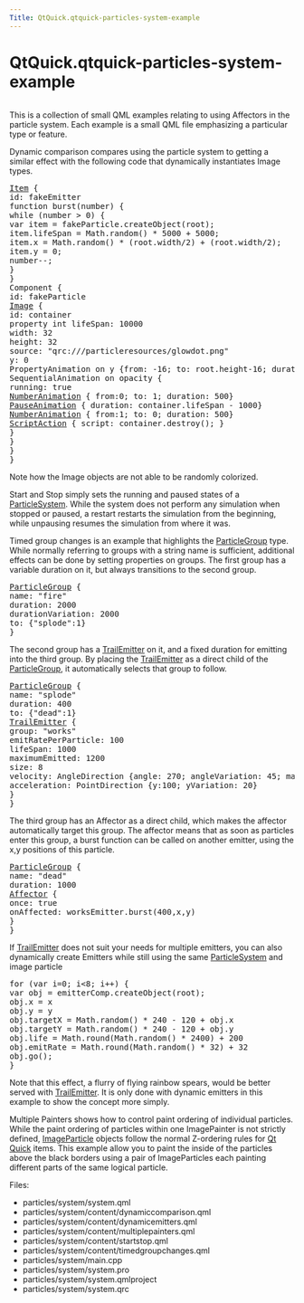 ```yaml
---
Title: QtQuick.qtquick-particles-system-example
---
```


# QtQuick.qtquick-particles-system-example

<span class="subtitle"></span>
<!-- $$$particles/system-description -->
<p class="centerAlign"><img src="https://assets.ubuntu.com/v1/6fe20ff1-qml-system-example.png" alt="" /></p><p>This is a collection of small QML examples relating to using Affectors in the particle system. Each example is a small QML file emphasizing a particular type or feature.</p>
<p>Dynamic comparison compares using the particle system to getting a similar effect with the following code that dynamically instantiates Image types.</p>
<pre class="qml"><span class="type"><a href="QtQuick.Item.md">Item</a></span> {
<span class="name">id</span>: <span class="name">fakeEmitter</span>
<span class="keyword">function</span> <span class="name">burst</span>(<span class="name">number</span>) {
<span class="keyword">while</span> (<span class="name">number</span> <span class="operator">&gt;</span> <span class="number">0</span>) {
var <span class="name">item</span> = <span class="name">fakeParticle</span>.<span class="name">createObject</span>(<span class="name">root</span>);
<span class="name">item</span>.<span class="name">lifeSpan</span> <span class="operator">=</span> <span class="name">Math</span>.<span class="name">random</span>() <span class="operator">*</span> <span class="number">5000</span> <span class="operator">+</span> <span class="number">5000</span>;
<span class="name">item</span>.<span class="name">x</span> <span class="operator">=</span> <span class="name">Math</span>.<span class="name">random</span>() <span class="operator">*</span> (<span class="name">root</span>.<span class="name">width</span><span class="operator">/</span><span class="number">2</span>) <span class="operator">+</span> (<span class="name">root</span>.<span class="name">width</span><span class="operator">/</span><span class="number">2</span>);
<span class="name">item</span>.<span class="name">y</span> <span class="operator">=</span> <span class="number">0</span>;
number--;
}
}
<span class="type">Component</span> {
<span class="name">id</span>: <span class="name">fakeParticle</span>
<span class="type"><a href="QtQuick.Image.md">Image</a></span> {
<span class="name">id</span>: <span class="name">container</span>
property <span class="type">int</span> <span class="name">lifeSpan</span>: <span class="number">10000</span>
<span class="name">width</span>: <span class="number">32</span>
<span class="name">height</span>: <span class="number">32</span>
<span class="name">source</span>: <span class="string">&quot;qrc:///particleresources/glowdot.png&quot;</span>
<span class="name">y</span>: <span class="number">0</span>
PropertyAnimation on <span class="name">y</span> {<span class="name">from</span>: -<span class="number">16</span>; <span class="name">to</span>: <span class="name">root</span>.<span class="name">height</span><span class="operator">-</span><span class="number">16</span>; <span class="name">duration</span>: <span class="name">container</span>.<span class="name">lifeSpan</span>; <span class="name">running</span>: <span class="number">true</span>}
SequentialAnimation on <span class="name">opacity</span> {
<span class="name">running</span>: <span class="number">true</span>
<span class="type"><a href="QtQuick.NumberAnimation.md">NumberAnimation</a></span> { <span class="name">from</span>:<span class="number">0</span>; <span class="name">to</span>: <span class="number">1</span>; <span class="name">duration</span>: <span class="number">500</span>}
<span class="type"><a href="QtQuick.PauseAnimation.md">PauseAnimation</a></span> { <span class="name">duration</span>: <span class="name">container</span>.<span class="name">lifeSpan</span> <span class="operator">-</span> <span class="number">1000</span>}
<span class="type"><a href="QtQuick.NumberAnimation.md">NumberAnimation</a></span> { <span class="name">from</span>:<span class="number">1</span>; <span class="name">to</span>: <span class="number">0</span>; <span class="name">duration</span>: <span class="number">500</span>}
<span class="type"><a href="QtQuick.ScriptAction.md">ScriptAction</a></span> { <span class="name">script</span>: <span class="name">container</span>.<span class="name">destroy</span>(); }
}
}
}
}</pre>
<p>Note how the Image objects are not able to be randomly colorized.</p>
<p>Start and Stop simply sets the running and paused states of a <a href="QtQuick.Particles.ParticleSystem.md">ParticleSystem</a>. While the system does not perform any simulation when stopped or paused, a restart restarts the simulation from the beginning, while unpausing resumes the simulation from where it was.</p>
<p>Timed group changes is an example that highlights the <a href="QtQuick.Particles.ParticleGroup.md">ParticleGroup</a> type. While normally referring to groups with a string name is sufficient, additional effects can be done by setting properties on groups. The first group has a variable duration on it, but always transitions to the second group.</p>
<pre class="qml"><span class="type"><a href="QtQuick.Particles.ParticleGroup.md">ParticleGroup</a></span> {
<span class="name">name</span>: <span class="string">&quot;fire&quot;</span>
<span class="name">duration</span>: <span class="number">2000</span>
<span class="name">durationVariation</span>: <span class="number">2000</span>
<span class="name">to</span>: {&quot;splode&quot;:<span class="number">1</span>}
}</pre>
<p>The second group has a <a href="QtQuick.Particles.TrailEmitter.md">TrailEmitter</a> on it, and a fixed duration for emitting into the third group. By placing the <a href="QtQuick.Particles.TrailEmitter.md">TrailEmitter</a> as a direct child of the <a href="QtQuick.Particles.ParticleGroup.md">ParticleGroup</a>, it automatically selects that group to follow.</p>
<pre class="qml"><span class="type"><a href="QtQuick.Particles.ParticleGroup.md">ParticleGroup</a></span> {
<span class="name">name</span>: <span class="string">&quot;splode&quot;</span>
<span class="name">duration</span>: <span class="number">400</span>
<span class="name">to</span>: {&quot;dead&quot;:<span class="number">1</span>}
<span class="type"><a href="QtQuick.Particles.TrailEmitter.md">TrailEmitter</a></span> {
<span class="name">group</span>: <span class="string">&quot;works&quot;</span>
<span class="name">emitRatePerParticle</span>: <span class="number">100</span>
<span class="name">lifeSpan</span>: <span class="number">1000</span>
<span class="name">maximumEmitted</span>: <span class="number">1200</span>
<span class="name">size</span>: <span class="number">8</span>
<span class="name">velocity</span>: <span class="name">AngleDirection</span> {<span class="name">angle</span>: <span class="number">270</span>; <span class="name">angleVariation</span>: <span class="number">45</span>; <span class="name">magnitude</span>: <span class="number">20</span>; <span class="name">magnitudeVariation</span>: <span class="number">20</span>;}
<span class="name">acceleration</span>: <span class="name">PointDirection</span> {<span class="name">y</span>:<span class="number">100</span>; <span class="name">yVariation</span>: <span class="number">20</span>}
}
}</pre>
<p>The third group has an Affector as a direct child, which makes the affector automatically target this group. The affector means that as soon as particles enter this group, a burst function can be called on another emitter, using the x,y positions of this particle.</p>
<pre class="qml"><span class="type"><a href="QtQuick.Particles.ParticleGroup.md">ParticleGroup</a></span> {
<span class="name">name</span>: <span class="string">&quot;dead&quot;</span>
<span class="name">duration</span>: <span class="number">1000</span>
<span class="type"><a href="QtQuick.Particles.Affector.md">Affector</a></span> {
<span class="name">once</span>: <span class="number">true</span>
<span class="name">onAffected</span>: <span class="name">worksEmitter</span>.<span class="name">burst</span>(<span class="number">400</span>,<span class="name">x</span>,<span class="name">y</span>)
}
}</pre>
<p>If <a href="QtQuick.Particles.TrailEmitter.md">TrailEmitter</a> does not suit your needs for multiple emitters, you can also dynamically create Emitters while still using the same <a href="QtQuick.Particles.ParticleSystem.md">ParticleSystem</a> and image particle</p>
<pre class="qml"><span class="keyword">for</span> (<span class="keyword">var</span> <span class="name">i</span>=<span class="number">0</span>; <span class="name">i</span><span class="operator">&lt;</span><span class="number">8</span>; i++) {
var <span class="name">obj</span> = <span class="name">emitterComp</span>.<span class="name">createObject</span>(<span class="name">root</span>);
<span class="name">obj</span>.<span class="name">x</span> <span class="operator">=</span> <span class="name">x</span>
<span class="name">obj</span>.<span class="name">y</span> <span class="operator">=</span> <span class="name">y</span>
<span class="name">obj</span>.<span class="name">targetX</span> <span class="operator">=</span> <span class="name">Math</span>.<span class="name">random</span>() <span class="operator">*</span> <span class="number">240</span> <span class="operator">-</span> <span class="number">120</span> <span class="operator">+</span> <span class="name">obj</span>.<span class="name">x</span>
<span class="name">obj</span>.<span class="name">targetY</span> <span class="operator">=</span> <span class="name">Math</span>.<span class="name">random</span>() <span class="operator">*</span> <span class="number">240</span> <span class="operator">-</span> <span class="number">120</span> <span class="operator">+</span> <span class="name">obj</span>.<span class="name">y</span>
<span class="name">obj</span>.<span class="name">life</span> <span class="operator">=</span> <span class="name">Math</span>.<span class="name">round</span>(<span class="name">Math</span>.<span class="name">random</span>() <span class="operator">*</span> <span class="number">2400</span>) <span class="operator">+</span> <span class="number">200</span>
<span class="name">obj</span>.<span class="name">emitRate</span> <span class="operator">=</span> <span class="name">Math</span>.<span class="name">round</span>(<span class="name">Math</span>.<span class="name">random</span>() <span class="operator">*</span> <span class="number">32</span>) <span class="operator">+</span> <span class="number">32</span>
<span class="name">obj</span>.<span class="name">go</span>();
}</pre>
<p>Note that this effect, a flurry of flying rainbow spears, would be better served with <a href="QtQuick.Particles.TrailEmitter.md">TrailEmitter</a>. It is only done with dynamic emitters in this example to show the concept more simply.</p>
<p>Multiple Painters shows how to control paint ordering of individual particles. While the paint ordering of particles within one ImagePainter is not strictly defined, <a href="QtQuick.Particles.ImageParticle.md">ImageParticle</a> objects follow the normal Z-ordering rules for <a href="QtQuick.qtquick-index.md">Qt Quick</a> items. This example allow you to paint the inside of the particles above the black borders using a pair of ImageParticles each painting different parts of the same logical particle.</p>
<p>Files:</p>
<ul>
<li>particles/system/system.qml</li>
<li>particles/system/content/dynamiccomparison.qml</li>
<li>particles/system/content/dynamicemitters.qml</li>
<li>particles/system/content/multiplepainters.qml</li>
<li>particles/system/content/startstop.qml</li>
<li>particles/system/content/timedgroupchanges.qml</li>
<li>particles/system/main.cpp</li>
<li>particles/system/system.pro</li>
<li>particles/system/system.qmlproject</li>
<li>particles/system/system.qrc</li>
</ul>
<!-- @@@particles/system -->
